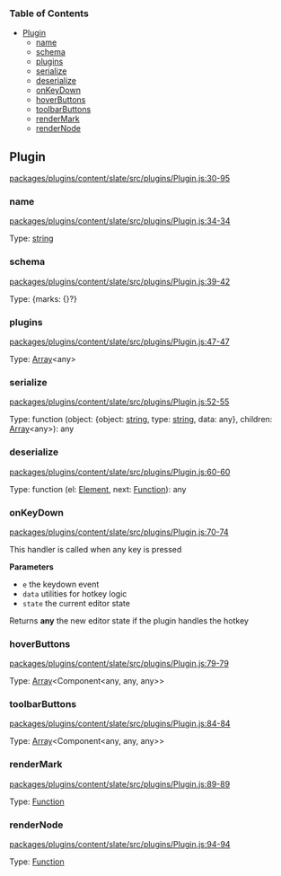 <!-- Generated by documentation.js. Update this documentation by updating the source code. -->

### Table of Contents

-   [Plugin][1]
    -   [name][2]
    -   [schema][3]
    -   [plugins][4]
    -   [serialize][5]
    -   [deserialize][6]
    -   [onKeyDown][7]
    -   [hoverButtons][8]
    -   [toolbarButtons][9]
    -   [renderMark][10]
    -   [renderNode][11]

## Plugin

[packages/plugins/content/slate/src/plugins/Plugin.js:30-95][12]

### name

[packages/plugins/content/slate/src/plugins/Plugin.js:34-34][13]

Type: [string][14]

### schema

[packages/plugins/content/slate/src/plugins/Plugin.js:39-42][15]

Type: {marks: {}?}

### plugins

[packages/plugins/content/slate/src/plugins/Plugin.js:47-47][16]

Type: [Array][17]&lt;any>

### serialize

[packages/plugins/content/slate/src/plugins/Plugin.js:52-55][18]

Type: function (object: {object: [string][14], type: [string][14], data: any}, children: [Array][17]&lt;any>): any

### deserialize

[packages/plugins/content/slate/src/plugins/Plugin.js:60-60][19]

Type: function (el: [Element][20], next: [Function][21]): any

### onKeyDown

[packages/plugins/content/slate/src/plugins/Plugin.js:70-74][22]

This handler is called when any key is pressed

**Parameters**

-   `e`  the keydown event
-   `data`  utilities for hotkey logic
-   `state`  the current editor state

Returns **any** the new editor state if the plugin handles the hotkey

### hoverButtons

[packages/plugins/content/slate/src/plugins/Plugin.js:79-79][23]

Type: [Array][17]&lt;Component&lt;any, any, any>>

### toolbarButtons

[packages/plugins/content/slate/src/plugins/Plugin.js:84-84][24]

Type: [Array][17]&lt;Component&lt;any, any, any>>

### renderMark

[packages/plugins/content/slate/src/plugins/Plugin.js:89-89][25]

Type: [Function][21]

### renderNode

[packages/plugins/content/slate/src/plugins/Plugin.js:94-94][26]

Type: [Function][21]

[1]: #plugin

[2]: #name

[3]: #schema

[4]: #plugins

[5]: #serialize

[6]: #deserialize

[7]: #onkeydown

[8]: #hoverbuttons

[9]: #toolbarbuttons

[10]: #rendermark

[11]: #rendernode

[12]: https://github.com/nolandg/editor/blob/02cecc3c4418edc17b8bdbcde3ccecf8c12622f0/packages/plugins/content/slate/src/plugins/Plugin.js#L30-L95 "Source code on GitHub"

[13]: https://github.com/nolandg/editor/blob/02cecc3c4418edc17b8bdbcde3ccecf8c12622f0/packages/plugins/content/slate/src/plugins/Plugin.js#L34-L34 "Source code on GitHub"

[14]: https://developer.mozilla.org/docs/Web/JavaScript/Reference/Global_Objects/String

[15]: https://github.com/nolandg/editor/blob/02cecc3c4418edc17b8bdbcde3ccecf8c12622f0/packages/plugins/content/slate/src/plugins/Plugin.js#L39-L42 "Source code on GitHub"

[16]: https://github.com/nolandg/editor/blob/02cecc3c4418edc17b8bdbcde3ccecf8c12622f0/packages/plugins/content/slate/src/plugins/Plugin.js#L47-L47 "Source code on GitHub"

[17]: https://developer.mozilla.org/docs/Web/JavaScript/Reference/Global_Objects/Array

[18]: https://github.com/nolandg/editor/blob/02cecc3c4418edc17b8bdbcde3ccecf8c12622f0/packages/plugins/content/slate/src/plugins/Plugin.js#L52-L55 "Source code on GitHub"

[19]: https://github.com/nolandg/editor/blob/02cecc3c4418edc17b8bdbcde3ccecf8c12622f0/packages/plugins/content/slate/src/plugins/Plugin.js#L60-L60 "Source code on GitHub"

[20]: https://developer.mozilla.org/docs/Web/API/Element

[21]: https://developer.mozilla.org/docs/Web/JavaScript/Reference/Statements/function

[22]: https://github.com/nolandg/editor/blob/02cecc3c4418edc17b8bdbcde3ccecf8c12622f0/packages/plugins/content/slate/src/plugins/Plugin.js#L70-L74 "Source code on GitHub"

[23]: https://github.com/nolandg/editor/blob/02cecc3c4418edc17b8bdbcde3ccecf8c12622f0/packages/plugins/content/slate/src/plugins/Plugin.js#L79-L79 "Source code on GitHub"

[24]: https://github.com/nolandg/editor/blob/02cecc3c4418edc17b8bdbcde3ccecf8c12622f0/packages/plugins/content/slate/src/plugins/Plugin.js#L84-L84 "Source code on GitHub"

[25]: https://github.com/nolandg/editor/blob/02cecc3c4418edc17b8bdbcde3ccecf8c12622f0/packages/plugins/content/slate/src/plugins/Plugin.js#L89-L89 "Source code on GitHub"

[26]: https://github.com/nolandg/editor/blob/02cecc3c4418edc17b8bdbcde3ccecf8c12622f0/packages/plugins/content/slate/src/plugins/Plugin.js#L94-L94 "Source code on GitHub"
